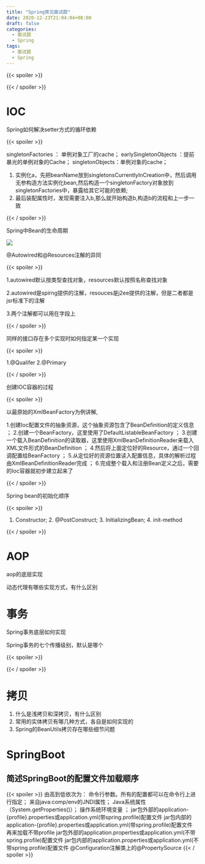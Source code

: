```yaml
---
title: "Spring常见面试题"
date: 2020-12-23T21:04:04+08:00
draft: false
categories:
  - 面试题
  - Spring
tags:
  - 面试题
  - Spring
---
```




{{< spoiler >}} 



{{< / spoiler >}}



# IOC

Spring如何解决setter方式的循环依赖

{{< spoiler >}} 

singletonFactories ： 单例对象工厂的cache；
earlySingletonObjects ：提前暴光的单例对象的Cache；
singletonObjects：单例对象的cache；

1. 实例化a，先把beanName放到singletonsCurrentlyInCreation中，然后调用无参构造方法实例化bean,然后构造一个singletonFactory对象放到singletonFactories中，暴露给其它可能的依赖;
2. 最后装配属性时，发现需要注入b,那么就开始构造b,构造b的流程和上一步一致

{{< / spoiler >}}

Spring中Bean的生命周期

![](https://gitee.com/1162492411/pic/raw/master/Spring-Bean.png)

@Autowired和@Resources注解的异同



{{< spoiler >}} 

1.autowired默认按类型查找对象，resources默认按照名称查找对象

2.autowired是spirng提供的注解，resouces是j2ee提供的注解，但是二者都是jsr标准下的注解

3.两个注解都可以用在字段上

{{< / spoiler >}}



同样的接口存在多个实现时如何指定某一个实现

{{< spoiler >}} 

1.@Qualifer 2.@Primary

{{< / spoiler >}}



创建IOC容器的过程

{{< spoiler >}} 

以最原始的XmlBeanFactory为例讲解,

1.创建Ioc配置文件的抽象资源，这个抽象资源包含了BeanDefinition的定义信息 ；  2.创建一个BeanFactory，这里使用了DefaultListableBeanFactory   ； 3.创建一个载入BeanDefinition的读取器，这里使用XmlBeanDefinitionReader来载入XML文件形式的BeanDefinition  ；  4.然后将上面定位好的Resource，通过一个回调配置给BeanFactory  ；  5.从定位好的资源位置读入配置信息，具体的解析过程由XmlBeanDefinitionReader完成 ；   6.完成整个载入和注册Bean定义之后，需要的Ioc容器就初步建立起来了

{{< / spoiler >}}



Spring bean的初始化顺序

{{< spoiler >}} 

1. Constructor; 2. @PostConstruct; 3. InitializingBean; 4. init-method

{{< / spoiler >}}



# AOP

aop的底层实现

动态代理有哪些实现方式，有什么区别



# 事务

Spring事务底层如何实现

Spring事务的七个传播级别，默认是哪个

{{< spoiler >}} 



{{< / spoiler >}}

# 拷贝

1. 什么是浅拷贝和深拷贝，有什么区别
2. 常用的实体拷贝有哪几种方式，各自是如何实现的
3. Spring的BeanUtils拷贝存在哪些细节问题

# SpringBoot
## 简述SpringBoot的配置文件加载顺序
{{< spoiler >}} 
由高到低依次为：
命令行参数。所有的配置都可以在命令行上进行指定；
来自java:comp/env的JNDI属性；
Java系统属性（System.getProperties()）；
操作系统环境变量 ；
jar包外部的application-{profile}.properties或application.yml(带spring.profile)配置文件
jar包内部的application-{profile}.properties或application.yml(带spring.profile)配置文件 再来加载不带profile
jar包外部的application.properties或application.yml(不带spring.profile)配置文件
jar包内部的application.properties或application.yml(不带spring.profile)配置文件
@Configuration注解类上的@PropertySource
{{< / spoiler >}}






